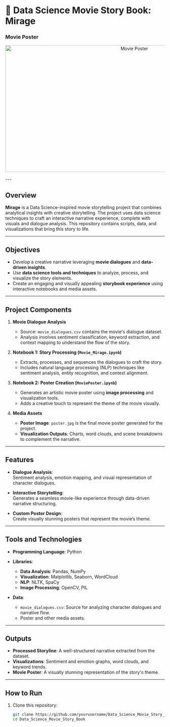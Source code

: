 # 🎥 Data Science Movie Story Book: Mirage  
### Movie Poster  
<p align="center">
  <img src="https://github.com/user-attachments/assets/bb248cad-ee46-4256-a770-467577d6623f" alt="Movie Poster" width="800" height="400">
</p>
---

## Overview  
**Mirage** is a Data Science-inspired movie storytelling project that combines analytical insights with creative storytelling. The project uses data science techniques to craft an interactive narrative experience, complete with visuals and dialogue analysis. This repository contains scripts, data, and visualizations that bring this story to life.

---

## Objectives  
- Develop a creative narrative leveraging **movie dialogues** and **data-driven insights**.  
- Use **data science tools and techniques** to analyze, process, and visualize the story elements.  
- Create an engaging and visually appealing **storybook experience** using interactive notebooks and media assets.  

---

## Project Components  

1. **Movie Dialogue Analysis**  
   - Source: `movie_dialogues.csv` contains the movie's dialogue dataset.  
   - Analysis involves sentiment classification, keyword extraction, and context mapping to understand the flow of the story.  

2. **Notebook 1: Story Processing (`Movie_Mirage.ipynb`)**  
   - Extracts, processes, and sequences the dialogues to craft the story.  
   - Includes natural language processing (NLP) techniques like sentiment analysis, entity recognition, and context alignment.

3. **Notebook 2: Poster Creation (`MoviePoster.ipynb`)**  
   - Generates an artistic movie poster using **image processing** and visualization tools.  
   - Adds a creative touch to represent the theme of the movie visually.

4. **Media Assets**  
   - **Poster Image**: `poster.jpg` is the final movie poster generated for the project.  
   - **Visualization Outputs**: Charts, word clouds, and scene breakdowns to complement the narrative.  

---

## Features  

- **Dialogue Analysis**:  
   Sentiment analysis, emotion mapping, and visual representation of character dialogues.  

- **Interactive Storytelling**:  
   Generates a seamless movie-like experience through data-driven narrative structuring.  

- **Custom Poster Design**:  
   Create visually stunning posters that represent the movie’s theme.  

---

## Tools and Technologies  

- **Programming Language**: Python  
- **Libraries**:  
  - **Data Analysis**: Pandas, NumPy  
  - **Visualization**: Matplotlib, Seaborn, WordCloud  
  - **NLP**: NLTK, SpaCy  
  - **Image Processing**: OpenCV, PIL  

- **Data**:  
  - `movie_dialogues.csv`: Source for analyzing character dialogues and narrative flow.  
  - Poster and other media assets.  

---

## Outputs  

- **Processed Storyline**: A well-structured narrative extracted from the dataset.  
- **Visualizations**: Sentiment and emotion graphs, word clouds, and keyword trends.  
- **Movie Poster**: A visually stunning representation of the story's theme.  

---

## How to Run  

1. Clone this repository:  
   ```bash
   git clone https://github.com/yourusername/Data_Science_Movie_Story_Book.git
   cd Data_Science_Movie_Story_Book

